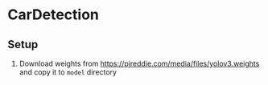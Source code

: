 # CarDetection

## Setup

1. Download weights from https://pjreddie.com/media/files/yolov3.weights and copy it to `model` directory